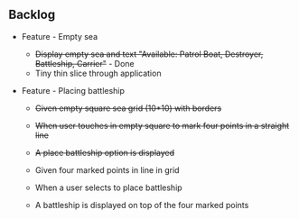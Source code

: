 Backlog
--------

- Feature - Empty sea
    - ~~Display empty sea and text "Available: Patrol Boat, Destroyer, Battleship, Carrier"~~ - Done
    - Tiny thin slice through application

- Feature - Placing battleship
    - ~~Given empty square sea grid (10*10) with borders~~
    - ~~When user touches in empty square to mark four points in a straight line~~
    - ~~A place battleship option is displayed~~

    - Given four marked points in line in grid
    - When a user selects to place battleship
    - A battleship is displayed on top of the four marked points
